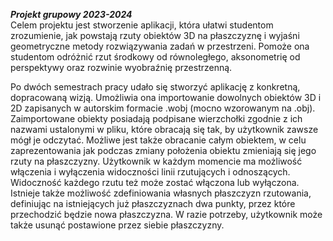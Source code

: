 ***Projekt grupowy 2023-2024***
<br/>
Celem projektu jest stworzenie aplikacji, która ułatwi studentom zrozumienie, jak powstają rzuty obiektów 3D na płaszczyznę i wyjaśni geometryczne metody rozwiązywania zadań w przestrzeni. Pomoże ona studentom odróżnić rzut środkowy od równoległego, aksonometrię od perspektywy oraz rozwinie wyobraźnię przestrzenną.


Po dwóch semestrach pracy udało się stworzyć aplikację z konkretną, dopracowaną
wizją. Umożliwia ona importowanie dowolnych obiektów 3D i 2D zapisanych w autorskim
formacie .wobj (mocno wzorowanym na .obj). Zaimportowane obiekty posiadają
podpisane wierzchołki zgodnie z ich nazwami ustalonymi w pliku, które obracają się tak,
by użytkownik zawsze mógł je odczytać. Możliwe jest także obracanie całym obiektem,
w celu zaprezentowania jak podczas zmiany położenia obiektu zmieniają się jego rzuty na
płaszczyzny. Użytkownik w każdym momencie ma możliwość włączenia i wyłączenia
widoczności linii rzutujących i odnoszących. Widoczność każdego rzutu też może zostać
włączona lub wyłączona. Istnieje także możliwość zdefiniowania własnych płaszczyzn
rzutowania, definiując na istniejących już płaszczyznach dwa punkty, przez które
przechodzić będzie nowa płaszczyzna. W razie potrzeby, użytkownik może także usunąć
postawione przez siebie płaszczyzny.